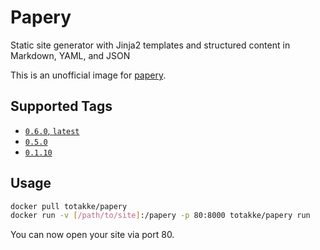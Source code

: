# Papery

Static site generator with Jinja2 templates and structured content in Markdown,
YAML, and JSON

This is an unofficial image for [papery](https://github.com/withletters/papery).

## Supported Tags

- [`0.6.0`, `latest`](0.6/Dockerfile)
- [`0.5.0`](0.5/Dockerfile)
- [`0.1.10`](0.1/Dockerfile)

## Usage

```sh
docker pull totakke/papery
docker run -v [/path/to/site]:/papery -p 80:8000 totakke/papery run
```

You can now open your site via port 80.
